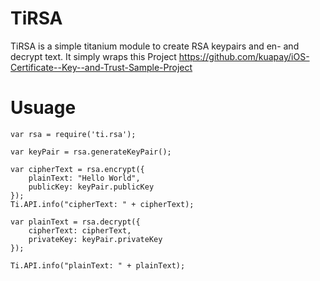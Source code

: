 # TiRSA

TiRSA is a simple titanium module to create RSA keypairs and en- and decrypt text. 
It simply wraps this Project https://github.com/kuapay/iOS-Certificate--Key--and-Trust-Sample-Project

# Usuage

```
var rsa = require('ti.rsa');

var keyPair = rsa.generateKeyPair();

var cipherText = rsa.encrypt({
	plainText: "Hello World",
	publicKey: keyPair.publicKey
});
Ti.API.info("cipherText: " + cipherText);

var plainText = rsa.decrypt({
	cipherText: cipherText,
	privateKey: keyPair.privateKey
});

Ti.API.info("plainText: " + plainText);
```
